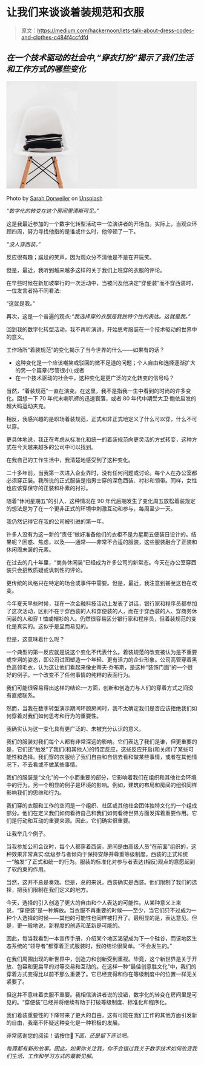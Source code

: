 # 让我们来谈谈着装规范和衣服

> 原文：<https://medium.com/hackernoon/lets-talk-about-dress-codes-and-clothes-c484f4ccfdfd>

## *在一个技术驱动的社会中,“穿衣打扮”揭示了我们生活和工作方式的哪些变化*

![](img/542fad6c49bb8311e407cc539e401a17.png)

Photo by [Sarah Dorweiler](https://unsplash.com/photos/fr0J5-GIVyg?utm_source=unsplash&utm_medium=referral&utm_content=creditCopyText) on [Unsplash](https://unsplash.com/search/photos/clothes?utm_source=unsplash&utm_medium=referral&utm_content=creditCopyText)

*“数字化的转变在这个房间里清晰可见。”*

这是我最近参加的一个数字化转型活动中一位演讲者的开场白。实际上，当观众环顾四周，努力寻找他指的是谁或什么时，他停顿了一下。

*“没人穿西装。”*

反应很有趣；尴尬的笑声，因为观众分不清他是不是在开玩笑。

但是，最近，我听到越来越多这样的关于我们上班穿的衣服的评论。

在早些时候在新加坡举行的一次活动中，当被问及他决定“穿便装”而不穿西装时，一位发言者持不同看法:

“这就是我。”

再次，这是一个普遍的观点:*“我选择穿的衣服是我独特个性的表达。这就是我。”*

回到我的数字化转型活动，我不再听演讲，开始思考服装在一个技术驱动的世界中的意义。

工作场所“着装规范”的变化揭示了当今世界的什么——如果有的话？

*   这种变化是一个应该嘲笑或驳回的微不足道的问题；个人自由和选择逐渐扩大的另一个篇章(尽管很小);或者
*   在一个技术驱动的社会中，这种变化是更广泛的文化转变的信号吗？

当然，“着装规范”一直在演变。在这里，我不是指我一生中看到的时尚的许多变化。回想一下 70 年代末喇叭裤的迅速衰落，或者 80 年代中期受大卫·鲍依启发的超大码运动夹克。

相反，我感兴趣的是职场着装规范，正式和非正式地定义了什么可以穿，什么不可以穿。

更具体地说，我正在考虑从标准化和统一的着装规范向更灵活的方式转变，这种方式在今天越来越多的公司中可以找到。

在我自己的工作生活中，我清楚地感受到了这种变化。

二十多年前，当我第一次进入企业界时，没有任何问题或讨论。每个人在办公室都必须穿正装。我所说的正式服装是指男士穿的深色西装、衬衫和领带。同样，女性也应该穿保守的正装和朴素的衬衫。

随着“休闲星期五”的引入，这种情况在 90 年代后期发生了变化周五放松着装规定的想法是为了在一个更非正式的环境中刺激互动和参与，每周至少一天。

我仍然记得它在我的公司被引进的第一年。

许多人没有为这一新的“责任”做好准备他们的衣柜不是为星期五便装日设计的。结果呢？困惑、焦虑，以及——通常——非常不合适的服装，这些服装融合了正装和休闲周末装的元素。

在过去的几十年里，“商务休闲装”已经成为许多公司的新常态。今天在办公室穿西装只会招致质疑或讽刺性的评论。

更传统的风格只在特定的场合或事件中需要。但是，最近，我注意到甚至这也在改变。

今年夏天早些时候，我在一次金融科技活动上发表了讲话，银行家和程序员都参加了这次活动，区别不在于穿西装的人和穿便装的人，而在于穿西装的人、穿商务休闲装的人和穿 t 恤或帽衫的人。仍然很容易区分银行家和程序员，但着装规范的变化是真实的。这似乎是显而易见的。

但是，这意味着什么呢？

一个典型的第一反应就是说这个变化不代表什么。着装规范的改变被认为是不重要或空洞的姿态，即公司试图塑造一个年轻、更有活力的企业形象。公司高管穿着黑色高领毛衣，认为这让他们看起来像史蒂夫·乔布斯，是这种“装饰门面”的一个很好的例子。一个改变不了任何事情的纯粹的表面行为。

我们可能很容易得出这样的结论:一方面，创新和创造力与人们的穿着方式之间没有直接联系。

然而，当我在数字转型演示期间环顾房间时，我不太确定我们是否应该拒绝我们如何穿着对我们如何思考和行为的重要性。

我确实认为这一变化具有更广泛的、未被充分认识的意义。

我们的服装对我们每个人都有非常深远的影响。它们表达了我们是谁，但更重要的是，它们还“触发”了我们(和其他人)的特定反应，这些反应开启(和关闭)了某些可能性和选择。我们穿的衣服给了我们自由和自信去看和做某些事情，或者在其他情况下，不去看或不做某些事情。

我们的服装是“文化”的一个小而重要的部分，它影响着我们在组织和其他社会环境中的行为。另一个明显的例子是环境的影响。例如，建筑的布局和房间的组织同样影响我们的思维和行为。

我们穿的衣服和工作的空间是一个组织、社区或其他社会团体独特文化的一个组成部分。他们在定义我们如何看待自己和我们如何看待世界方面发挥着重要作用。它们是行动和互动的重要来源。因此，它们确实很重要。

让我举几个例子。

当我参加公司会议时，每个人都穿着西装，房间是由高级人员“在前面”组织的，这种效果非常真实:低级参与者倾向于保持安静并尊重等级制度。西装的正式和统一“触发”了正式和统一的行为。服装的标准化对参与者表达(相反)观点的意愿起到了软约束的作用。

当然，这并不总是奏效。但是，总的来说，西装确实是西装。他们限制了我们的选择，把我们限制在我们定义的地方。

今天，选择的引入创造了更大的自由和个人表达的可能性。从某种意义上来说，“穿便装”是一种解放。当衣服不再重要的时候——至少，当它们只不过成为一种个人选择的时候——其他的可能性也同样被打开了。最明显的是，表达意见。但是，更一般地说，新程度的创造和革新是可能的。

因此，每当我看到一本宣传手册，介绍某个地区渴望成为下一个硅谷，而该地区生态系统的“领导者”都穿着正式服装时，我的结论很简单。“不会发生的。”

在我们周围出现的新世界中，创造力和创新受到重视。毕竟，这个新世界是关于开放、包容和更扁平的对等交易和互动的。在这样一种“最佳创意胜文化”中，我们的穿着方式变得比以前不那么重要了。它已经变得和你在等级制度中的位置一样无关紧要了。

但这并不意味着衣服不重要。我相信演讲者说的没错，数字化的转变在房间里是可见的。“穿便装”已经并将继续有助于打破等级制度、标准化和程序化。

我们着装重要性的下降带来了更大的自由，这有可能在我们工作的其他方面引发新的自由，我毫不怀疑这种变化是一种积极的发展。

非常感谢您的阅读！请按住👏*下面，还是留下评论吧。*

*每周都有新的故事。因此，如果你关注我，你不会错过我关于数字技术如何改变我们生活、工作和学习方式的最新见解。*